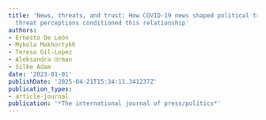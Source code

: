 ```yaml
---
title: 'News, threats, and trust: How COVID-19 news shaped political trust, and how
  threat perceptions conditioned this relationship'
authors:
- Ernesto De León
- Mykola Makhortykh
- Teresa Gil-Lopez
- Aleksandra Urman
- Silke Adam
date: '2023-01-01'
publishDate: '2025-04-21T15:34:11.341237Z'
publication_types:
- article-journal
publication: '*The international journal of press/politics*'
---
```


